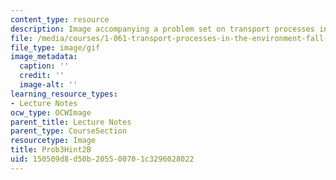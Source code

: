 ```yaml
---
content_type: resource
description: Image accompanying a problem set on transport processes in the environment.
file: /media/courses/1-061-transport-processes-in-the-environment-fall-2008/150509d8d50b205500701c3296028022_Prob3Hint2B.gif
file_type: image/gif
image_metadata:
  caption: ''
  credit: ''
  image-alt: ''
learning_resource_types:
- Lecture Notes
ocw_type: OCWImage
parent_title: Lecture Notes
parent_type: CourseSection
resourcetype: Image
title: Prob3Hint2B
uid: 150509d8-d50b-2055-0070-1c3296028022
---
```

